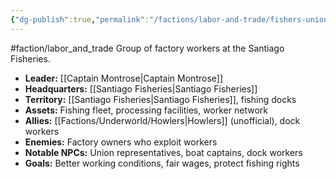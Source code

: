 ```yaml
---
{"dg-publish":true,"permalink":"/factions/labor-and-trade/fishers-union/"}
---
```


#faction/labor_and_trade 
Group of factory workers at the Santiago Fisheries.

- **Leader:** [[Captain Montrose\|Captain Montrose]]
- **Headquarters:** [[Santiago Fisheries\|Santiago Fisheries]]
- **Territory:** [[Santiago Fisheries\|Santiago Fisheries]], fishing docks
- **Assets:** Fishing fleet, processing facilities, worker network
- **Allies:** [[Factions/Underworld/Howlers\|Howlers]] (unofficial), dock workers
- **Enemies:** Factory owners who exploit workers
- **Notable NPCs:** Union representatives, boat captains, dock workers
- **Goals:** Better working conditions, fair wages, protect fishing rights